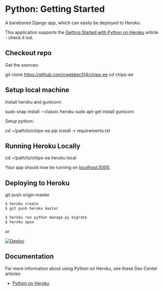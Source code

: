 # Python: Getting Started

A barebones Django app, which can easily be deployed to Heroku.

This application supports the [Getting Started with Python on Heroku](https://devcenter.heroku.com/articles/getting-started-with-python) article - check it out.

## Checkout repo
Get the sources:

  git clone https://github.com/cwebber314/chips-ee
  cd chips-ee

## Setup local machine
Install heroku and gunicorn:

  sudo snap install --classic heroku
  sudo apt-get install gunicorn

Setup python:

  cd ~/path/to/chips-ee
  pip install -r requirements.txt


## Running Heroku Locally

  cd ~/path/to/chips-ee
  heroku local

Your app should now be running on [localhost:5000](http://localhost:5000/).

## Deploying to Heroku

git push origin master
```sh
$ heroku create
$ git push heroku master

$ heroku run python manage.py migrate
$ heroku open
```
or

[![Deploy](https://www.herokucdn.com/deploy/button.svg)](https://heroku.com/deploy)

## Documentation

For more information about using Python on Heroku, see these Dev Center articles:

- [Python on Heroku](https://devcenter.heroku.com/categories/python)
